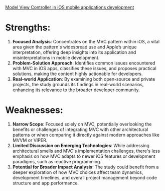[Model View Controller in iOS mobile applications development]()

# Strengths:
1. **Focused Analysis**: Concentrates on the MVC pattern within iOS, a vital area given the pattern's widespread use and Apple’s unique interpretation, offering deep insights into its application and misinterpretations in mobile development.
2. **Problem-Solution Approach**: Identifies common issues encountered with MVC in iOS apps, classifies these issues, and proposes practical solutions, making the content highly actionable for developers.
3. **Real-world Application**: By examining both open-source and private projects, the study grounds its findings in real-world scenarios, enhancing its relevance to the broader developer community.

# Weaknesses:
1. **Narrow Scope**: Focused solely on MVC, potentially overlooking the benefits or challenges of integrating MVC with other architectural patterns or when comparing it directly against modern approaches like MVVM or VIPER.
2. **Limited Discussion on Emerging Technologies**: While addressing architectural smells and MVC's implementation challenges, there's less emphasis on how MVC adapts to newer iOS features or development paradigms, such as reactive programming.
3. **Potential for Broader Impact Analysis**: The study could benefit from a deeper exploration of how MVC choices affect team dynamics, development timelines, and overall project management beyond code structure and app performance.
